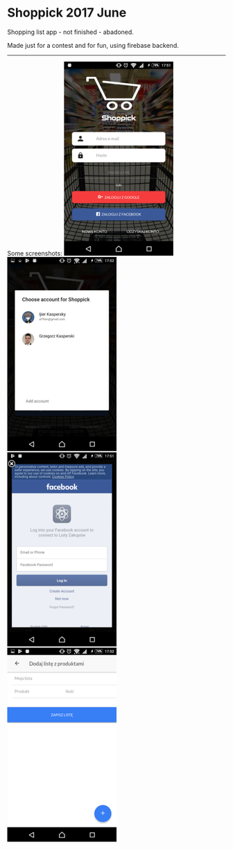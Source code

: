 # Shoppick 2017 June
Shopping list app - not finished - abadoned.

Made just for a contest and for fun, using firebase backend.

<hr />
Some screenshots:
<img src="https://github.com/gkasperski/Shoppick/blob/master/ss/login.png" width="50%"/>
<img src="https://github.com/gkasperski/Shoppick/blob/master/ss/googlelogin.png" width="50%"/>
<img src="https://github.com/gkasperski/Shoppick/blob/master/ss/fblogin.png" width="50%"/>
<img src="https://github.com/gkasperski/Shoppick/blob/master/ss/creatingnewlist.png" width="50%"/>
